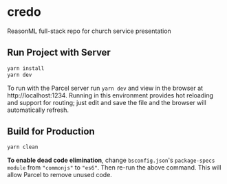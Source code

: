 # credo

ReasonML full-stack repo for church service presentation

## Run Project with Server

```sh
yarn install
yarn dev
```

To run with the Parcel server run `yarn dev` and view in the browser at http://localhost:1234. Running in this environment provides hot reloading and support for routing; just edit and save the file and the browser will automatically refresh.

## Build for Production

```sh
yarn clean
```

**To enable dead code elimination**, change `bsconfig.json`'s `package-specs` `module` from `"commonjs"` to `"es6"`. Then re-run the above command. This will allow Parcel to remove unused code.

